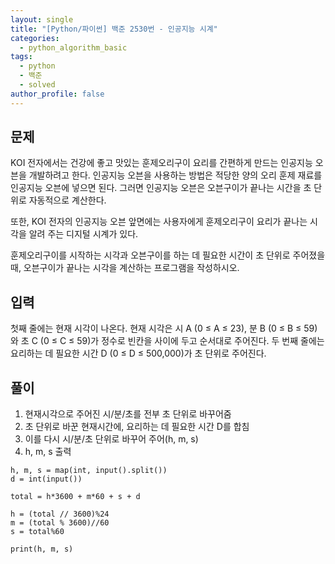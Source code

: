 ```yaml
---
layout: single
title: "[Python/파이썬] 백준 2530번 - 인공지능 시계"
categories:
  - python_algorithm_basic
tags:
  - python
  - 백준
  - solved
author_profile: false
---
```

## 문제
KOI 전자에서는 건강에 좋고 맛있는 훈제오리구이 요리를 간편하게 만드는 인공지능 오븐을 개발하려고 한다. 인공지능 오븐을 사용하는 방법은 적당한 양의 오리 훈제 재료를 인공지능 오븐에 넣으면 된다. 그러면 인공지능 오븐은 오븐구이가 끝나는 시간을 초 단위로 자동적으로 계산한다. 

또한, KOI 전자의 인공지능 오븐 앞면에는 사용자에게 훈제오리구이 요리가 끝나는 시각을 알려 주는 디지털 시계가 있다.  

훈제오리구이를 시작하는 시각과 오븐구이를 하는 데 필요한 시간이 초 단위로 주어졌을 때, 오븐구이가 끝나는 시각을 계산하는 프로그램을 작성하시오.

## 입력
첫째 줄에는 현재 시각이 나온다. 현재 시각은 시 A (0 ≤ A ≤ 23), 분 B (0 ≤ B ≤ 59)와 초 C (0 ≤ C ≤ 59)가 정수로 빈칸을 사이에 두고 순서대로 주어진다. 두 번째 줄에는 요리하는 데 필요한 시간 D (0 ≤ D ≤ 500,000)가 초 단위로 주어진다.

## 풀이
1. 현재시각으로 주어진 시/분/초를 전부 초 단위로 바꾸어줌
2. 초 단위로 바꾼 현재시간에, 요리하는 데 필요한 시간 D를 합침
3. 이를 다시 시/분/초 단위로 바꾸어 주어(h, m, s)
4. h, m, s 출력

```
h, m, s = map(int, input().split())
d = int(input())

total = h*3600 + m*60 + s + d

h = (total // 3600)%24
m = (total % 3600)//60
s = total%60

print(h, m, s)
```


